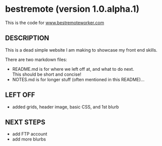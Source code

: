 # bestremote (version 1.0.alpha.1)
This is the code for www.bestremoteworker.com

## DESCRIPTION
This is a dead simple website I am making to showcase my front end skills.

There are two markdown files:  
* README.md is for where we left off at, and what to do next.  
  This should be short and concise!
* NOTES.md is for longer stuff (often mentioned in this README)...

## LEFT OFF
* added grids, header image, basic CSS, and 1st blurb

## NEXT STEPS
* add FTP account 
* add more blurbs
